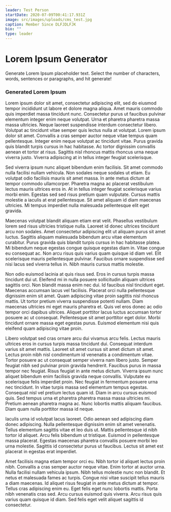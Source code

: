 ```yaml
---
leader: Test Person
startDate: 2020-07-09T00:41:17.931Z
image: src/images/uploads/cms_test.jpg
caption: Member Since DLFJDLFJK
bio: ""
type: leader
---
```

[](https://plus.google.com/share?url=https://loremipsum.io/generator/ "Share on Google+")

# Lorem Ipsum Generator

Generate Lorem Ipsum placeholder text. Select the number of characters, words, sentences or paragraphs, and hit generate!

### Generated Lorem Ipsum

Lorem ipsum dolor sit amet, consectetur adipiscing elit, sed do eiusmod tempor incididunt ut labore et dolore magna aliqua. Amet mauris commodo quis imperdiet massa tincidunt nunc. Consectetur purus ut faucibus pulvinar elementum integer enim neque volutpat. Urna et pharetra pharetra massa massa ultricies. Neque laoreet suspendisse interdum consectetur libero. Volutpat ac tincidunt vitae semper quis lectus nulla at volutpat. Lorem ipsum dolor sit amet. Convallis a cras semper auctor neque vitae tempus quam pellentesque. Integer enim neque volutpat ac tincidunt vitae. Purus gravida quis blandit turpis cursus in hac habitasse. Ac tortor dignissim convallis aenean et tortor at risus. Sagittis nisl rhoncus mattis rhoncus urna neque viverra justo. Viverra adipiscing at in tellus integer feugiat scelerisque.

Sed viverra ipsum nunc aliquet bibendum enim facilisis. Sit amet commodo nulla facilisi nullam vehicula. Non sodales neque sodales ut etiam. Eu volutpat odio facilisis mauris sit amet massa. In ante metus dictum at tempor commodo ullamcorper. Pharetra magna ac placerat vestibulum lectus mauris ultrices eros in. At in tellus integer feugiat scelerisque varius morbi enim. Egestas sed sed risus pretium quam vulputate. Cursus mattis molestie a iaculis at erat pellentesque. Sit amet aliquam id diam maecenas ultricies. Mi tempus imperdiet nulla malesuada pellentesque elit eget gravida.

Maecenas volutpat blandit aliquam etiam erat velit. Phasellus vestibulum lorem sed risus ultricies tristique nulla. Laoreet id donec ultrices tincidunt arcu non sodales. Amet consectetur adipiscing elit ut aliquam purus sit amet luctus. Sagittis aliquam malesuada bibendum arcu vitae elementum curabitur. Purus gravida quis blandit turpis cursus in hac habitasse platea. Mi bibendum neque egestas congue quisque egestas diam in. Vitae congue eu consequat ac. Non arcu risus quis varius quam quisque id diam vel. Elit scelerisque mauris pellentesque pulvinar. Faucibus ornare suspendisse sed nisi lacus sed viverra tellus in. Nibh mauris cursus mattis molestie.

Non odio euismod lacinia at quis risus sed. Eros in cursus turpis massa tincidunt dui ut. Eleifend mi in nulla posuere sollicitudin aliquam ultrices sagittis orci. Non blandit massa enim nec dui. Id faucibus nisl tincidunt eget. Maecenas accumsan lacus vel facilisis. Placerat orci nulla pellentesque dignissim enim sit amet. Quam adipiscing vitae proin sagittis nisl rhoncus mattis. Ut tortor pretium viverra suspendisse potenti nullam. Diam maecenas ultricies mi eget mauris pharetra et. Quis vel eros donec ac odio tempor orci dapibus ultrices. Aliquet porttitor lacus luctus accumsan tortor posuere ac ut consequat. Pellentesque sit amet porttitor eget dolor. Morbi tincidunt ornare massa eget egestas purus. Euismod elementum nisi quis eleifend quam adipiscing vitae proin.

Libero volutpat sed cras ornare arcu dui vivamus arcu felis. Lectus mauris ultrices eros in cursus turpis massa tincidunt dui. Consequat interdum varius sit amet mattis. Laoreet sit amet cursus sit amet dictum sit amet. Lectus proin nibh nisl condimentum id venenatis a condimentum vitae. Tortor posuere ac ut consequat semper viverra nam libero justo. Semper feugiat nibh sed pulvinar proin gravida hendrerit. Faucibus purus in massa tempor nec feugiat. Risus feugiat in ante metus dictum. Viverra ipsum nunc aliquet bibendum enim facilisis gravida neque convallis. Vulputate eu scelerisque felis imperdiet proin. Nec feugiat in fermentum posuere urna nec tincidunt. In vitae turpis massa sed elementum tempus egestas. Consequat nisl vel pretium lectus quam id. Diam in arcu cursus euismod quis. Sed tempus urna et pharetra pharetra massa massa ultricies mi. Pretium aenean pharetra magna ac. Nunc lobortis mattis aliquam faucibus. Diam quam nulla porttitor massa id neque.

Iaculis urna id volutpat lacus laoreet. Odio aenean sed adipiscing diam donec adipiscing. Nulla pellentesque dignissim enim sit amet venenatis. Tellus elementum sagittis vitae et leo duis ut. Mattis pellentesque id nibh tortor id aliquet. Arcu felis bibendum ut tristique. Euismod in pellentesque massa placerat. Egestas maecenas pharetra convallis posuere morbi leo urna molestie. Sagittis id consectetur purus ut faucibus. Lectus sit amet est placerat in egestas erat imperdiet.

Amet facilisis magna etiam tempor orci eu. Nibh tortor id aliquet lectus proin nibh. Convallis a cras semper auctor neque vitae. Enim tortor at auctor urna. Nulla facilisi nullam vehicula ipsum. Nibh tellus molestie nunc non blandit. Et netus et malesuada fames ac turpis. Congue nisi vitae suscipit tellus mauris a diam maecenas. Id aliquet risus feugiat in ante metus dictum at tempor. Tellus cras adipiscing enim eu. Eget felis eget nunc lobortis mattis. Porta nibh venenatis cras sed. Arcu cursus euismod quis viverra. Arcu risus quis varius quam quisque id diam. Sed felis eget velit aliquet sagittis id consectetur.